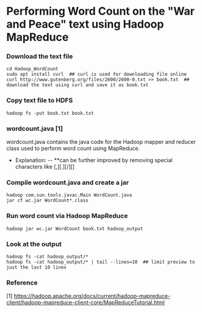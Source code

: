 # Performing Word Count on the "War and Peace" text using Hadoop MapReduce
### Download the text file
```
cd Hadoop_WordCount
sudo apt install curl  ## curl is used for downloading file online
curl http://www.gutenberg.org/files/2600/2600-0.txt >> book.txt  ## download the text using curl and save it as book.txt
```

### Copy text file to HDFS
```
hadoop fs -put book.txt book.txt
```

### wordcount.java [1]
wordcount.java contains the java code for the Hadoop mapper and reducer class used to perform word count using MapReduce.  
- Explanation: -- **can be further improved by removing special characters like [,][.][/][\]

### Compile wordcount.java and create a jar
```
hadoop com.sun.tools.javac.Main WordCount.java
jar cf wc.jar WordCount*.class
```

### Run word count via Hadoop MapReduce 
```
hadoop jar wc.jar WordCount book.txt hadoop_output
```

### Look at the output
```
hadoop fs -cat hadoop_output/* 
hadoop fs -cat hadoop_output/* | tail --lines=10  ## limit preview to just the last 10 lines
```

### Reference 
[1] <https://hadoop.apache.org/docs/current/hadoop-mapreduce-client/hadoop-mapreduce-client-core/MapReduceTutorial.html>